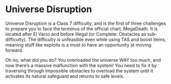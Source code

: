 # Universe Disruption

Universe Disruption is a Class 7 difficulty, and is the first of three challenges to prepare you to face the terminus of the official chart, MegaDeath. It is located after El Vacio and before Illegal (or Complete: Obstacles as sub-difficulty). The difficulty is unfeasible even while using TAS and boost items, meaning stuff like exploits is a must to have an opportunity at moving forward.

Oh no, what did you do? You overloaded the universe WAY too much, and now there’s a massive malfunction with the system! You need to fix it by traversing through impossible obstacles to overload the system until it activates its natural safeguard and returns to safe levels.